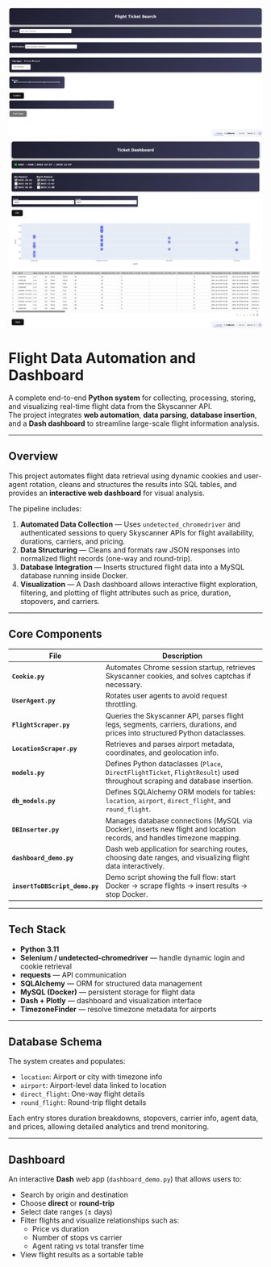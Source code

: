![Start Page](start_page.jpeg)
![Dashboard](dashboard.jpeg)

# Flight Data Automation and Dashboard

A complete end-to-end **Python system** for collecting, processing, storing, and visualizing real-time flight data from the Skyscanner API.  
The project integrates **web automation**, **data parsing**, **database insertion**, and a **Dash dashboard** to streamline large-scale flight information analysis.

---

## Overview

This project automates flight data retrieval using dynamic cookies and user-agent rotation, cleans and structures the results into SQL tables, and provides an **interactive web dashboard** for visual analysis.

The pipeline includes:
1. **Automated Data Collection** — Uses `undetected_chromedriver` and authenticated sessions to query Skyscanner APIs for flight availability, durations, carriers, and pricing.
2. **Data Structuring** — Cleans and formats raw JSON responses into normalized flight records (one-way and round-trip).
3. **Database Integration** — Inserts structured flight data into a MySQL database running inside Docker.
4. **Visualization** — A Dash dashboard allows interactive flight exploration, filtering, and plotting of flight attributes such as price, duration, stopovers, and carriers.

---

## Core Components

| File | Description |
|------|--------------|
| **`Cookie.py`** | Automates Chrome session startup, retrieves Skyscanner cookies, and solves captchas if necessary. |
| **`UserAgent.py`** | Rotates user agents to avoid request throttling. |
| **`FlightScraper.py`** | Queries the Skyscanner API, parses flight legs, segments, carriers, durations, and prices into structured Python dataclasses. |
| **`LocationScraper.py`** | Retrieves and parses airport metadata, coordinates, and geolocation info. |
| **`models.py`** | Defines Python dataclasses (`Place`, `DirectFlightTicket`, `FlightResult`) used throughout scraping and database insertion. |
| **`db_models.py`** | Defines SQLAlchemy ORM models for tables: `location`, `airport`, `direct_flight`, and `round_flight`. |
| **`DBInserter.py`** | Manages database connections (MySQL via Docker), inserts new flight and location records, and handles timezone mapping. |
| **`dashboard_demo.py`** | Dash web application for searching routes, choosing date ranges, and visualizing flight data interactively. |
| **`insertToDBScript_demo.py`** | Demo script showing the full flow: start Docker → scrape flights → insert results → stop Docker. |

---

## Tech Stack

- **Python 3.11**
- **Selenium / undetected-chromedriver** — handle dynamic login and cookie retrieval  
- **requests** — API communication  
- **SQLAlchemy** — ORM for structured data management  
- **MySQL (Docker)** — persistent storage for flight data  
- **Dash + Plotly** — dashboard and visualization interface  
- **TimezoneFinder** — resolve timezone metadata for airports  

---

## Database Schema

The system creates and populates:
- `location`: Airport or city with timezone info  
- `airport`: Airport-level data linked to location  
- `direct_flight`: One-way flight details  
- `round_flight`: Round-trip flight details  

Each entry stores duration breakdowns, stopovers, carrier info, agent data, and prices, allowing detailed analytics and trend monitoring.

---

## Dashboard

An interactive **Dash** web app (`dashboard_demo.py`) that allows users to:
- Search by origin and destination
- Choose **direct** or **round-trip**
- Select date ranges (± days)
- Filter flights and visualize relationships such as:
  - Price vs duration
  - Number of stops vs carrier
  - Agent rating vs total transfer time  
- View flight results as a sortable table
